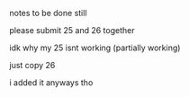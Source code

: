notes to be done still

please submit 25 and 26 together

idk why my 25 isnt working (partially working)

just copy 26

i added it anyways tho








































